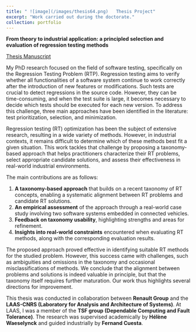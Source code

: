 ```yaml
---
title: " ![image](/images/thesis64.png)   Thesis Project"
excerpt: "Work carried out during the doctorate."
collection: portfolio
---
```


**From theory to industrial application: a principled selection and evaluation of regression testing methods**

[Thesis Manuscript](https://laas.hal.science/tel-05295529)

My PhD research focused on the field of software testing, specifically on the Regression Testing Problem (RTP). Regression testing aims to verify whether all functionalities of a software system continue to work correctly after the introduction of new features or modifications. Such tests are crucial to detect regressions in the source code. However, they can be time-consuming, and when the test suite is large, it becomes necessary to decide which tests should be executed for each new version. To address this challenge, three main approaches have been identified in the literature: test prioritization, selection, and minimization.

Regression testing (RT) optimization has been the subject of extensive research, resulting in a wide variety of methods. However, in industrial contexts, it remains difficult to determine which of these methods best fit a given situation. This work tackles that challenge by proposing a taxonomy-based approach that helps practitioners characterize their RT problems, select appropriate candidate solutions, and assess their effectiveness in real-world industrial environments.

The main contributions are as follows:  
1. **A taxonomy-based approach** that builds on a recent taxonomy of RT concepts, enabling a systematic alignment between RT problems and candidate RT solutions.  
2. **An empirical assessment** of the approach through a real-world case study involving two software systems embedded in connected vehicles.  
3. **Feedback on taxonomy usability**, highlighting strengths and areas for refinement.  
4. **Insights into real-world constraints** encountered when evaluating RT methods, along with the corresponding evaluation results.  

The proposed approach proved effective in identifying suitable RT methods for the studied problem. However, this success came with challenges, such as ambiguities and omissions in the taxonomy and occasional misclassifications of methods. We conclude that the alignment between problems and solutions is indeed valuable in principle, but that the taxonomy itself requires further maturation. Our work thus highlights several directions for improvement.  

This thesis was conducted in collaboration between **Renault Group** and the **LAAS-CNRS (Laboratory for Analysis and Architecture of Systems)**. At LAAS, I was a member of the **TSF group (Dependable Computing and Fault Tolerance)**. The research was supervised academically by **Hélène Waeselynck** and guided industrially by **Fernand Cuesta**.
